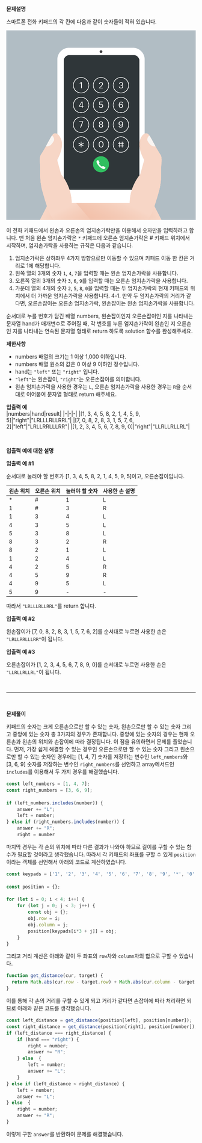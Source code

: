 **문제설명**

스마트폰 전화 키패드의 각 칸에 다음과 같이 숫자들이 적혀 있습니다.

<img src="./kakao_phone1.png" />

이 전화 키패드에서 왼손과 오른손의 엄지손가락만을 이용해서 숫자만을 입력하려고 합니다.
맨 처음 왼손 엄지손가락은 `*` 키패드에 오른손 엄지손가락은 # 키패드 위치에서 시작하며, 엄지손가락을 사용하는 규칙은 다음과 같습니다.

1. 엄지손가락은 상하좌우 4가지 방향으로만 이동할 수 있으며 키패드 이동 한 칸은 거리로 1에 해당합니다.
2. 왼쪽 열의 3개의 숫자 `1`, `4`, `7`을 입력할 때는 왼손 엄지손가락을 사용합니다.
3. 오른쪽 열의 3개의 숫자 `3`, `6`, `9`를 입력할 때는 오른손 엄지손가락을 사용합니다.
4. 가운데 열의 4개의 숫자 `2`, `5`, `8`, `0`을 입력할 때는 두 엄지손가락의 현재 키패드의 위치에서 더 가까운 엄지손가락을 사용합니다.
4-1. 만약 두 엄지손가락의 거리가 같다면, 오른손잡이는 오른손 엄지손가락, 왼손잡이는 왼손 엄지손가락을 사용합니다.

순서대로 누를 번호가 담긴 배열 numbers, 왼손잡이인지 오른손잡이인 지를 나타내는 문자열 hand가 매개변수로 주어질 때, 각 번호를 누른 엄지손가락이 왼손인 지 오른손인 지를 나타내는 연속된 문자열 형태로 return 하도록 solution 함수를 완성해주세요.


**제한사항**

- numbers 배열의 크기는 1 이상 1,000 이하입니다.
- numbers 배열 원소의 값은 0 이상 9 이하인 정수입니다.
- hand는 `"left"` 또는 `"right"` 입니다.
- `"left"`는 왼손잡이, `"right"`는 오른손잡이를 의미합니다.
- 왼손 엄지손가락을 사용한 경우는 `L`, 오른손 엄지손가락을 사용한 경우는 `R`을 순서대로 이어붙여 문자열 형태로 return 해주세요.


**입출력 예**<br/>
|numbers|hand|result|
|-|-|-|
|[1, 3, 4, 5, 8, 2, 1, 4, 5, 9, 5]|"right"|"LRLLLRLLRRL"|
|[7, 0, 8, 2, 8, 3, 1, 5, 7, 6, 2]|"left"|"LRLLRRLLLRR"|
|[1, 2, 3, 4, 5, 6, 7, 8, 9, 0]|"right"|"LLRLLRLLRL"|<br/>

<br/>

**입출력 예에 대한 설명**<br/>

**입출력 예 #1**

순서대로 눌러야 할 번호가 [1, 3, 4, 5, 8, 2, 1, 4, 5, 9, 5]이고, 오른손잡이입니다.

|왼손 위치|오른손 위치|눌러야 할 숫자|사용한 손	설명|
|-|-|-|-|
|*|#|1|L|1은 왼손으로 누릅니다.|
|1|#|3|R|3은 오른손으로 누릅니다.|
|1|3|4|L|4는 왼손으로 누릅니다.|
|4|3|5|L|왼손 거리는 1, 오른손 거리는 2이므로 왼손으로 5를 누릅니다.|
|5|3|8|L|왼손 거리는 1, 오른손 거리는 3이므로 왼손으로 8을 누릅니다.|
|8|3|2|R|왼손 거리는 2, 오른손 거리는 1이므로 오른손으로 2를 누릅니다.|
|8|2|1|L|1은 왼손으로 누릅니다.|
|1|2|4|L|4는 왼손으로 누릅니다.|
|4|2|5|R|왼손 거리와 오른손 거리가 1로 같으므로, 오른손으로 5를 누릅니다.|
|4|5|9|R|9는 오른손으로 누릅니다.|
|4|9|5|L|왼손 거리는 1, 오른손 거리는 2이므로 왼손으로 5를 누릅니다.|
|5|9|-|-|<br/>

따라서 `"LRLLLRLLRRL"`를 return 합니다.

**입출력 예 #2**

왼손잡이가 [7, 0, 8, 2, 8, 3, 1, 5, 7, 6, 2]를 순서대로 누르면 사용한 손은 `"LRLLRRLLLRR"`이 됩니다.

**입출력 예 #3**

오른손잡이가 [1, 2, 3, 4, 5, 6, 7, 8, 9, 0]를 순서대로 누르면 사용한 손은 `"LLRLLRLLRL"`이 됩니다.

<br/>
<hr/>
<br/>

**문제풀이**<br/>

키패드의 숫자는 크게 오른손으로만 할 수 있는 숫자, 왼손으로만 할 수 있는 숫자 그리고 중앙에 있는 숫자 총 3가지의 경우가 존재합니다. 중앙에 있는 숫자의 경우는 현재 오른손과 왼손의 위치와 손잡이에 따라 결정됩니다. 이 점을 유의하면서 문제를 풀었습니다.
먼저, 가장 쉽게 해결할 수 있는 경우인 오른손으로만 할 수 있는 숫자 그리고 왼손으로만 할 수 있는 숫자인 경우에는 [1, 4, 7] 숫자를 저장하는 변수인 `left_numbers`와 [3, 6, 9] 숫자를 저장하는 변수인  `right_numbers`를 선언하고 array메서드인 `includes`를 이용해서 두 가지 경우를 해결했습니다.

```javascript
const left_numbers = [1, 4, 7];
const right_numbers = [3, 6, 9];

if (left_numbers.includes(number)) {
    answer += "L";
    left = number;
} else if (right_numbers.includes(number)) {
    answer += "R";
    right = number
```

마지막 경우는 각 손의 위치에 따라 다른 결과가 나와야 하므로 길이를 구할 수 있는 함수가 필요할 것이라고 생각했습니다. 따라서 각 키패드의 좌표를 구할 수 있게 `position`이라는 객체를 선언해서 아래의 코드로 계산하였습니다.

```javascript
const keypads = ['1', '2', '3', '4', '5', '6', '7', '8', '9', '*', '0', '#'];

const position = {};

for (let i = 0; i < 4; i++) {
    for (let j = 0; j < 3; j++) {
        const obj = {};
        obj.row = i;
        obj.column = j;
        position[keypads[i*3 + j]] = obj;
    }
}
```
그리고 거리 계산은 아래와 같이 두 좌표의 `row`차와 `column`차의 합으로 구할 수 있습니다.

```javascript
function get_distance(cur, target) {
  return Math.abs(cur.row - target.row) + Math.abs(cur.column - target.column);
}
```

이를 통해 각 손의 거리를 구할 수 있게 되고 거리가 같다면 손잡이에 따라 처리하면 되므로 아래와 같은 코드를 생각했습니다.

```javascript
const left_distance = get_distance(position[left], position[number]);
const right_distance = get_distance(position[right], position[number]);
if (left_distance === right_distance) {
    if (hand === "right") {
        right = number;
        answer += "R";
    } else  {
        left = number;
        answer += "L";
    }
} else if (left_distance < right_distance) {
    left = number;
    answer += "L";
} else  {
    right = number;
    answer += "R";
}
```

이렇게 구한 `answer`를 반환하여 문제를 해결했습니다.
